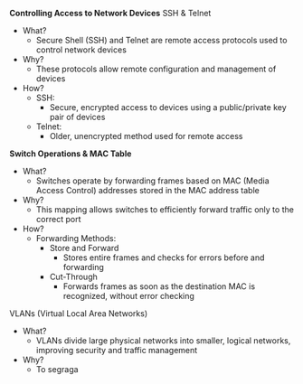 **Controlling Access to Network Devices**
SSH & Telnet
- What?
	- Secure Shell (SSH) and Telnet are remote access protocols used to control network devices
- Why?
	- These protocols allow remote configuration and management of devices
- How?
	- SSH:
		- Secure, encrypted access to devices using a public/private key pair of devices
	- Telnet:
		- Older, unencrypted method used for remote access

**Switch Operations & MAC Table**
- What?
	- Switches operate by forwarding frames based on MAC (Media Access Control) addresses stored in the MAC address table
- Why?
	- This mapping allows switches to efficiently forward traffic only to the correct port
- How?
	- Forwarding Methods:
		- Store and Forward
			- Stores entire frames and checks for errors before and forwarding
		- Cut-Through
			- Forwards frames as soon as the destination MAC is recognized, without error checking

VLANs (Virtual Local Area Networks)
- What?
	- VLANs divide large physical networks into smaller, logical networks, improving security and traffic management
- Why?
	- To segraga